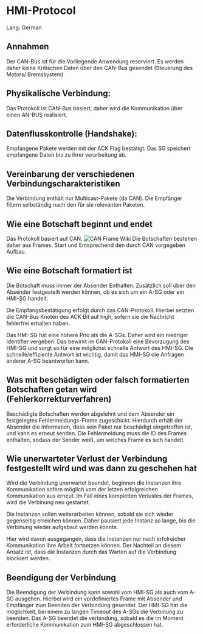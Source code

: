 # HMI-Protocol
Lang: German

## Annahmen
Der CAN-Bus ist für die Vorliegende Anwendung reserviert.
Es werden daher keine Kritischen Daten über den CAN-Bus gesendet (Steuerung des Motors/ Bremssystem)

## Physikalische Verbindung: 
Das Protokoll ist CAN-Bus basiert, daher wird die Kommunikation über einen
AN-BUS realisiert. 

## Datenflusskontrolle (Handshake):
Empfangene Pakete werden mit der ACK Flag bestätigt.
Das SG speichert empfangene Daten bis zu ihrer verarbeitung ab.

## Vereinbarung der verschiedenen Verbindungscharakteristiken
Die Verbindung enthält nur Multicast-Pakete (da CAN).
Die Empfänger filtern selbständig nach den für sie relevanten Paketen.


## Wie eine Botschaft beginnt und endet
Das Protokoll basiert auf CAN.
![CAN Frame Wiki](https://de.wikipedia.org/wiki/Controller_Area_Network#/media/File:CAN-Bus-frame_in_base_format_without_stuffbits.svg)
Die Botschaften bestehen daher aus Frames.
Start und Entsprechend den durch CAN vorgegeben Aufbau.


## Wie eine Botschaft formatiert ist
Die Botschaft muss immer der Absender Enthalten.
Zusätzlich soll über den Absender festgestellt werden können, ob es sich um ein A-SG oder ein HMI-SG handelt.

Die Empfangsbestätigung erfolgt durch das CAN-Protokoll.
Hierbei setzten die CAN-Bus Knoten des ACK Bit auf high, sofern sie die Nachricht fehlerfrei erhalten haben.

Das HMI-SG hat eine höhere Prio als die A-SGs.
Daher wird ein niedriger Identifier vergeben.
Das bewirkt im CAN-Protokoll eine Bevorzugung des HMI-SG und sorgt so für eine möglichst schnelle Antwort des HMI-SG.
Die schnelle/effiziente Antwort ist wichtig, damit das HMI-SG die Anfragen anderer A-SG beantworten kann.


## Was mit beschädigten oder falsch formatierten Botschaften getan wird (Fehlerkorrekturverfahren)
Beschädigte Botschaften werden abgelehnt und dem Absender ein festgelegtes Fehlermeldungs-Frame zugeschickt.
Hierdurch erhält der Absender die Information, dass sein Paket nur beschädigt eingetroffen ist, und kann es erneut senden.
Die Fehlermeldung muss die ID des Frames enthalten, sodass der Sender weiß, um welches Frame es sich handelt.

## Wie unerwarteter Verlust der Verbindung festgestellt wird und was dann zu geschehen hat
Wird die Verbindung unerwartet beendet, beginnen die Instanzen ihre Kommunikation sofern möglich vom der letzen 
erfolgreichen Kommunikation aus erneut. 
Im Fall eines kompletten Verlustes der Frames, wird die Verbinung neu gestartet.

Die Instanzen sollen weiterarbeiten können, sobald sie sich wieder gegenseitig erreichen können.
Daher pausiert jede Instanz so lange, bis die Verbinung wieder aufgebaut werden konnte.

Hier wird davon ausgegangen, dass die Instanzen nur nach erfolreicher Kommunikation ihre Arbeit fortsetzen können.
Der Nachteil an diesem Ansatz ist, dass die Instanzen durch das Warten auf die Verbindung blockiert werden.

## Beendigung der Verbindung
Die Beendigung der Verbindung kann sowohl vom HMI-SG als auch vom A-SG ausgehen.
Hierbei wird ein vordefiniertes Frame mit Absender und Empfänger zum Beenden der Verbindung gesendet.
Der HMI-SG hat die möglichkeit, bei einem zu langen Timeout des A-SGs die Verbinung zu beenden.
Das A-SG beendet die verbindung, sobald es die im Moment erforderliche Kommunikation zum HMI-SG abgeschlossen hat.

